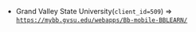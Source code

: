  - Grand Valley State University(`client_id=509`) => [`https://mybb.gvsu.edu/webapps/Bb-mobile-BBLEARN/`](https://mybb.gvsu.edu/webapps/Bb-mobile-BBLEARN/)

